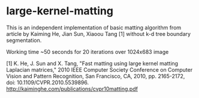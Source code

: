 # large-kernel-matting

This is an independent implementation of basic matting algorithm from article by Kaiming He, Jian Sun, Xiaoou Tang [1]  without k-d tree boundary segmentation.

Working time ~50 seconds for 20 iterations over 1024x683 image


[1] K. He, J. Sun and X. Tang, "Fast matting using large kernel matting Laplacian matrices," 2010 IEEE Computer Society Conference on Computer Vision and Pattern Recognition, San Francisco, CA, 2010, pp. 2165-2172, doi: 10.1109/CVPR.2010.5539896. http://kaiminghe.com/publications/cvpr10matting.pdf
